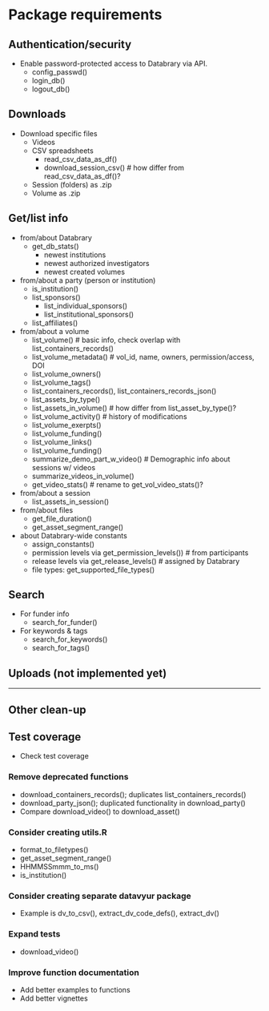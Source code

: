# Package requirements

## Authentication/security

- Enable password-protected access to Databrary via API.
  - config_passwd()
  - login_db()
  - logout_db()

## Downloads

- Download specific files
    - Videos
    - CSV spreadsheets
        - read_csv_data_as_df()
        - download_session_csv() # how differ from read_csv_data_as_df()?
    - Session (folders) as .zip
    - Volume as .zip

## Get/list info 

- from/about Databrary
    - get_db_stats()
        - newest institutions
        - newest authorized investigators
        - newest created volumes
- from/about a party (person or institution)
    - is_institution()
    - list_sponsors()
        - list_individual_sponsors()
        - list_institutional_sponsors()
    - list_affiliates()
- from/about a volume
    - list_volume() # basic info, check overlap with list_containers_records()
    - list_volume_metadata() # vol_id, name, owners, permission/access, DOI
    - list_volume_owners()
    - list_volume_tags()
    - list_containers_records(), list_containers_records_json()
    - list_assets_by_type()
    - list_assets_in_volume() # how differ from list_asset_by_type()?
    - list_volume_activity() # history of modifications
    - list_volume_exerpts()
    - list_volume_funding()
    - list_volume_links()
    - list_volume_funding()
    - summarize_demo_part_w_video() # Demographic info about sessions w/ videos
    - summarize_videos_in_volume()
    - get_video_stats() # rename to get_vol_video_stats()?
- from/about a session
    - list_assets_in_session()
- from/about files
    - get_file_duration()
    - get_asset_segment_range()
- about Databrary-wide constants
    - assign_constants()
    - permission levels via get_permission_levels()) # from participants
    - release levels via get_release_levels() # assigned by Databrary
    - file types: get_supported_file_types()

## Search

- For funder info
    - search_for_funder()
- For keywords & tags
    - search_for_keywords()
    - search_for_tags()

## Uploads (not implemented yet)


---

## Other clean-up

## Test coverage

- Check test coverage

### Remove deprecated functions

- download_containers_records(); duplicates list_containers_records()
- download_party_json(); duplicated functionality in download_party()
- Compare download_video() to download_asset()

### Consider creating utils.R

- format_to_filetypes()
- get_asset_segment_range()
- HHMMSSmmm_to_ms()
- is_institution()

### Consider creating separate datavyur package

- Example is dv_to_csv(), extract_dv_code_defs(), extract_dv()

### Expand tests

- download_video()

### Improve function documentation

- Add better examples to functions
- Add better vignettes

